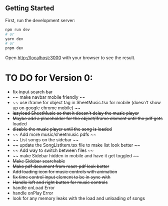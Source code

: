 ## Getting Started
First, run the development server:
```bash
npm run dev
# or
yarn dev
# or
pnpm dev
```
Open [http://localhost:3000](http://localhost:3000) with your browser to see the result.


# TO DO for Version 0:
- ~~fix input search bar~~
- ~~ make navbar mobile friendly ~~ 
- ~~ use iframe for object tag in SheetMusic.tsx for mobile (doesn't show up on google chrome mobile) ~~
- ~~lazyload SheetMusic so that it doesn't delay the music player~~
- ~~Maybe add a placeholder for the object/iframe element until the pdf gets loaded~~ 
- ~~disable the music player until the song is loaded~~
- ~~ Add more music/sheetmusic pdfs ~~
- ~~ List songs on the sidebar ~~
- ~~ update the SongListItem.tsx file to make list look better ~~
- ~~ Add way to switch between files ~~
- ~~ make Sidebar hidden in mobile and have it get toggled ~~
- ~~Make Sidebar searchable~~
- ~~Make pdf document from react-pdf look better~~
- ~~Add loading icon for music controls with animation~~
- ~~fix time control input element to be in sync with~~
- ~~Handle left and right button for music controls~~
- handle onLoad Error
- handle onPlay Error
- look for any memory leaks with the load and unloading of songs
